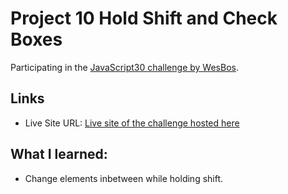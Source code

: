 # Project 10 Hold Shift and Check Boxes

Participating in the [JavaScript30 challenge by WesBos](https://javascript30.com/).

## Links

- Live Site URL: [Live site of the challenge hosted here](https://junayedrahaman50.github.io/JavaScript30/10-Hold-Shift-and-Check-Checkboxes/)

## What I learned:

- Change elements inbetween while holding shift.
